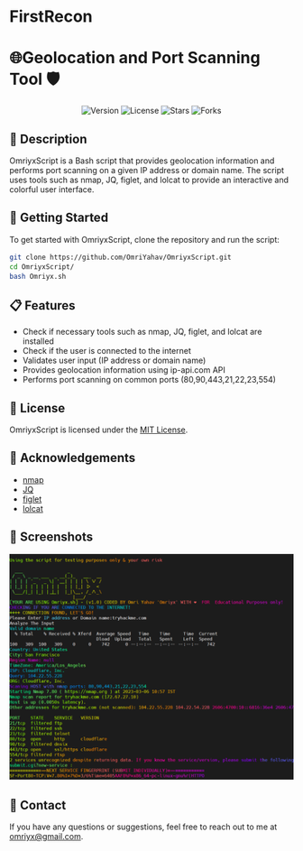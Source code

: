 # FirstRecon

# 🌐Geolocation and Port Scanning Tool 🛡️

<p align="center">
<img src="https://img.shields.io/badge/version-v1.0-blue" alt="Version">
<img src="https://img.shields.io/github/license/OmriYahav/OmriyxScript" alt="License">
<img src="https://img.shields.io/github/stars/OmriYahav/OmriyxScript" alt="Stars">
<img src="https://img.shields.io/github/forks/OmriYahav/OmriyxScript" alt="Forks">
</p>

## 📝 Description

OmriyxScript is a Bash script that provides geolocation information and performs port scanning on a given IP address or domain name. The script uses tools such as nmap, JQ, figlet, and lolcat to provide an interactive and colorful user interface.

## 🚀 Getting Started

To get started with OmriyxScript, clone the repository and run the script:

```bash
git clone https://github.com/OmriYahav/OmriyxScript.git
cd OmriyxScript/
bash Omriyx.sh
```

## 📋 Features

- Check if necessary tools such as nmap, JQ, figlet, and lolcat are installed
- Check if the user is connected to the internet
- Validates user input (IP address or domain name)
- Provides geolocation information using ip-api.com API
- Performs port scanning on common ports (80,90,443,21,22,23,554)

## 📄 License

OmriyxScript is licensed under the [MIT License](https://github.com/OmriYahav/OmriyxScript/blob/main/LICENSE).

## 🙏 Acknowledgements

- [nmap](https://nmap.org/)
- [JQ](https://stedolan.github.io/jq/)
- [figlet](http://www.figlet.org/)
- [lolcat](https://github.com/busyloop/lolcat)

## 📸 Screenshots
![This is an image](/img/screenshot.png)


## 📧 Contact

If you have any questions or suggestions, feel free to reach out to me at omriyx@gmail.com.